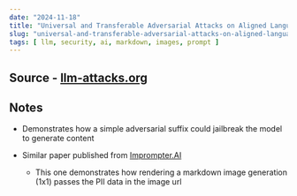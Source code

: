```yaml
---
date: "2024-11-18"
title: "Universal and Transferable Adversarial Attacks on Aligned Language Models"
slug: "universal-and-transferable-adversarial-attacks-on-aligned-language-models"
tags: [ llm, security, ai, markdown, images, prompt ]
---
```




## Source - [llm-attacks.org][1]

## Notes
* Demonstrates how a simple adversarial suffix could jailbreak the model to generate content
* Similar paper published from [Imprompter.AI][2]
  * This one demonstrates how rendering a markdown image generation (1x1) passes the PII data in the image url



   [1]: https://llm-attacks.org/index.html
   [2]: https://imprompter.ai/
